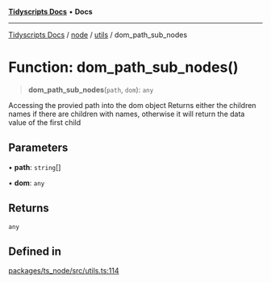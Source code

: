 [**Tidyscripts Docs**](../../../../../README.md) • **Docs**

***

[Tidyscripts Docs](../../../../../globals.md) / [node](../../../README.md) / [utils](../README.md) / dom\_path\_sub\_nodes

# Function: dom\_path\_sub\_nodes()

> **dom\_path\_sub\_nodes**(`path`, `dom`): `any`

Accessing the provied path into the dom object 
Returns either the children names if there are children with names, otherwise it will return the data value of the first child

## Parameters

• **path**: `string`[]

• **dom**: `any`

## Returns

`any`

## Defined in

[packages/ts\_node/src/utils.ts:114](https://github.com/sheunaluko/tidyscripts/blob/master/packages/ts_node/src/utils.ts#L114)
